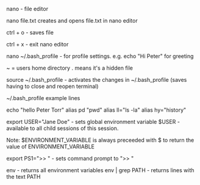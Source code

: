 nano - file editor

nano file.txt creates and opens file.txt in nano editor

ctrl + o - saves file

ctrl + x - exit nano editor

nano ~/.bash_profile - for profile settings. e.g. echo "Hi Peter" for greeting

~ = users home directory
. means it's a hidden file

source ~/.bash_profile  - activates the changes in ~/.bash_profile (saves having to close and reopen terminal)

~/.bash_profile example lines

echo "hello Peter Torr"
alias pd "pwd"
alias ll="ls -la"
alias hy="history"

export USER="Jane Doe" - sets global environment variable $USER - available to all child sessions of this session. 

Note: $ENVIRONMENT_VARIABLE is always preceeded with $ to return the value of ENVIRONMENT_VARIABLE

export PS1=">> " - sets command prompt to ">> "

env - returns all environment variables
env | grep PATH - returns lines with the text PATH

